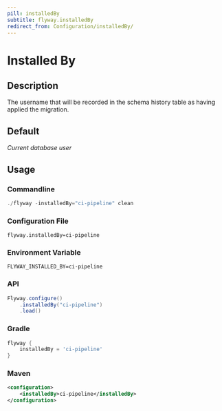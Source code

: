 ```yaml
---
pill: installedBy
subtitle: flyway.installedBy
redirect_from: Configuration/installedBy/
---
```


# Installed By

## Description
The username that will be recorded in the schema history table as having applied the migration.

## Default
<i>Current database user</i>

## Usage

### Commandline
```powershell
./flyway -installedBy="ci-pipeline" clean
```

### Configuration File
```properties
flyway.installedBy=ci-pipeline
```

### Environment Variable
```properties
FLYWAY_INSTALLED_BY=ci-pipeline
```

### API
```java
Flyway.configure()
    .installedBy("ci-pipeline")
    .load()
```

### Gradle
```groovy
flyway {
    installedBy = 'ci-pipeline'
}
```

### Maven
```xml
<configuration>
    <installedBy>ci-pipeline</installedBy>
</configuration>
```
